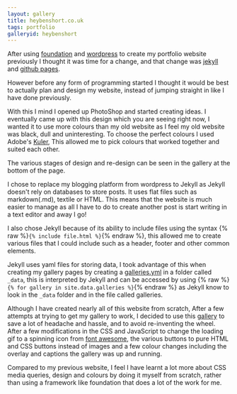 ```yaml
---
layout: gallery
title: heybenshort.co.uk
tags: portfolio
galleryid: heybenshort
---
```

After using [foundation](http://foundation.zurb.com/) and [wordpress](http://en-gb.wordpress.org/) to create my portfolio website previously I thought it was time for a change, and that change was [jekyll](http://jekyllrb.com/) and [github pages](https://pages.github.com/).

However before any form of programming started I thought it would be best to actually plan and design my website, instead of jumping straight in like I have done previously.
<!--cut-->
With this I mind I opened up PhotoShop and started creating ideas. I eventually came up with this design which you are seeing right now, I wanted it to use more colours than my old website as I feel my old website was black, dull and uninteresting. To choose the perfect colours I used Adobe's [Kuler](https://kuler.adobe.com/create/color-wheel/), This allowed me to pick colours that worked together and suited each other.

The various stages of design and re-design can be seen in the gallery at the bottom of the page.

I chose to replace my blogging platform from wordpress to Jekyll as Jekyll doesn't rely on databases to store posts. It uses flat files such as markdown(.md), textile or HTML. This means that the website is much easier to manage as all I have to do to create another post is start writing in a text editor and away I go!

I also chose Jekyll because of its ability to include files using the syntax {% raw %}`{% include file.html %}`{% endraw %}, this allowed me to create various files that I could include such as a header, footer and other common elements.

Jekyll uses yaml files for storing data, I took advantage of this when creating my gallery pages by creating a [galleries.yml](https://github.com/kensington133/kensington133.github.io/blob/master/_data/galleries.yml) in a folder called `_data`, this is interpreted by Jekyll and can be accessed by using {% raw %}`{% for gallery in site.data.galleries %}`{% endraw %} as Jekyll know to look in the `_data` folder and in the file called galleries.

Although I have created nearly all of this website from scratch, After a few attempts at trying to get my gallery to work, I decided to use this [gallery](https://github.com/duncanmcdougall/Responsive-Lightbox) to save a lot of headache and hassle, and to avoid re-inventing the wheel. After a few modifications in the CSS and JavaScript to change the loading gif to a spinning icon from [font awesome](http://fortawesome.github.io/Font-Awesome/icons/), the various buttons to pure HTML and CSS buttons instead of images and a few colour changes including the overlay and captions the gallery was up and running.

Compared to my previous website, I feel I have learnt a lot more about CSS media queries, design and colours by doing it myself from scratch, rather than using a framework like foundation that does a lot of the work for me.